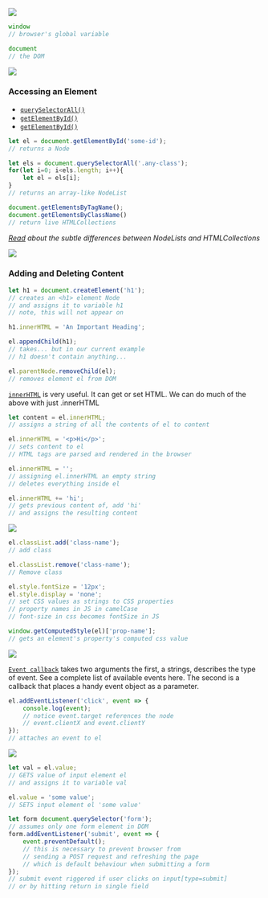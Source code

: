 ![](https://dummyimage.com/3000x2000/ffffff/000000.jpg&text=++++++++++++The+DOM++++++++++++)

```js
window
// browser's global variable

document
// the DOM
```

![](https://dummyimage.com/3000x2000/ffffff/000000.jpg&text=+)

### Accessing an Element

- [`querySelectorAll()`](https://developer.mozilla.org/en-US/docs/Web/API/Document/querySelectorAll) 
- [`getElementById()`](https://developer.mozilla.org/en-US/docs/Web/API/Document/getElementById)
- [`getElementById()`](https://developer.mozilla.org/en-US/docs/Web/API/Document/getElementById)

```js
let el = document.getElementById('some-id');
// returns a Node

let els = document.querySelectorAll('.any-class');
for(let i=0; i<els.length; i++){
    let el = els[i];
}
// returns an array-like NodeList

document.getElementsByTagName();
document.getElementsByClassName()
// return live HTMLCollections
```

_[Read](https://medium.com/@layne_celeste/htmlcollection-vs-nodelist-4b83e3a4fb4b) about the subtle differences between NodeLists and HTMLCollections_


![](https://dummyimage.com/3000x2000/ffffff/000000.jpg&text=+)

### Adding and Deleting Content

```js
let h1 = document.createElement('h1');
// creates an <h1> element Node
// and assigns it to variable h1
// note, this will not appear on

h1.innerHTML = 'An Important Heading';

el.appendChild(h1);
// takes... but in our current example
// h1 doesn't contain anything...

el.parentNode.removeChild(el);
// removes element el from DOM
```

[`innerHTML`](https://developer.mozilla.org/en-US/docs/Web/API/Element/innerHTML) is very useful. It can get or set HTML. We can do much of the above with just .innerHTML

```js
let content = el.innerHTML;
// assigns a string of all the contents of el to content

el.innerHTML = '<p>Hi</p>';
// sets content to el
// HTML tags are parsed and rendered in the browser

el.innerHTML = '';
// assigning el.innerHTML an empty string
// deletes everything inside el

el.innerHTML += 'hi';
// gets previous content of, add 'hi'
// and assigns the resulting content
```

![](https://dummyimage.com/3000x2000/ffffff/000000.jpg&text=+++++++++++CSS+in+JS+++++++++++)


```js
el.classList.add('class-name');
// add class

el.classList.remove('class-name');
// Remove class

el.style.fontSize = '12px';
el.style.display = 'none';
// set CSS values as strings to CSS properties
// property names in JS in camelCase
// font-size in css becomes fontSize in JS

window.getComputedStyle(el)['prop-name'];
// gets an element's property's computed css value
```




![](https://dummyimage.com/3000x2000/ffffff/000000.jpg&text=+++++++++++++Events+++++++++++++)

[`Event callback`](https://developer.mozilla.org/en-US/docs/Web/API/EventTarget/addEventListener) takes two arguments the first, a strings, describes the type of event. See a complete list of available events here. The second is a callback that places a handy event object as a parameter.

```js
el.addEventListener('click', event => {
    console.log(event);
    // notice event.target references the node
    // event.clientX and event.clientY
});
// attaches an event to el
```



![](https://dummyimage.com/3000x2000/ffffff/000000.jpg&text=+++++++++++++Forms+++++++++++++)

```js
let val = el.value;
// GETS value of input element el
// and assigns it to variable val

el.value = 'some value';
// SETS input element el 'some value'
```

```js
let form document.querySelector('form');
// assumes only one form element in DOM
form.addEventListener('submit', event => {
    event.preventDefault();
    // this is necessary to prevent browser from
    // sending a POST request and refreshing the page
    // which is default behaviour when submitting a form
});
// submit event riggered if user clicks on input[type=submit]
// or by hitting return in single field
```
